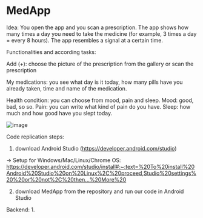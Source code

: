 # MedApp
Idea: 
You open the app and you scan a prescription. The app shows how many times a day you need to take the medicine (for example, 3 times a day = every 8 hours). The app resembles a signal at a certain time.


Functionalities and according tasks:

Add (+): choose the picture of the prescription from the gallery or scan the prescription

My medications: you see what day is it today, how many pills have you already taken, time and name of the medication.

Health condition: you can choose from mood, pain and sleep. Mood: good, bad, so so. Pain: you can write what kind of pain do you have. Sleep: how much and how good have you slept today.

![image](https://user-images.githubusercontent.com/82457064/116869116-68a48a00-ac10-11eb-8131-49e9421101b2.png)


Code replication steps:

1. download Android Studio (https://developer.android.com/studio)

 -> Setup for Windows/Mac/Linux/Chrome OS: https://developer.android.com/studio/install#:~:text=%20To%20install%20Android%20Studio%20on%20Linux%2C%20proceed,Studio%20settings%20%20or%20not%2C%20then...%20More%20

2. download MedApp from the repository and run our code in Android Studio 

Backend: 
1.    
